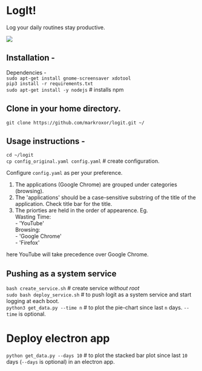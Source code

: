 # LogIt!
Log your daily routines stay productive.

![](https://github.com/markroxor/logit/raw/master/assets/graph.jpg)

## Installation -
Dependencies -   
`sudo apt-get install gnome-screensaver xdotool`    
`pip3 install -r requirements.txt`  
`sudo apt-get install -y nodejs`  # installs npm
   
## Clone in your home directory.
`git clone https://github.com/markroxor/logit.git ~/`           

## Usage instructions -  
`cd ~/logit`        
`cp config_original.yaml config.yaml` # create configuration.

Configure `config.yaml` as per your preference.    
1. The applications (Google Chrome) are grouped under categories (browsing).
2. The 'applications' should be a case-sensitive substring of the title of the application.
   Check title bar for the title. 
3. The priorties are held in the order of appearence. Eg.       
    Wasting Time:     
    \- 'YouTube'      
    Browsing:       
    \- 'Google Chrome'      
    \- 'Firefox'      

here YouTube will take precedence over Google Chrome.


## Pushing as a system service
`bash create_service.sh` # create service _without root_    
`sudo bash deploy_service.sh` # to push logit as a system service and start logging at each boot.        
`python3 get_data.py --time n` # to plot the pie-chart since last `n` days. `--time` is optional.             



# Deploy electron app

`python get_data.py --days 10` # to plot the stacked bar plot since last `10` days (`--days` is optional) in an electron app.             
